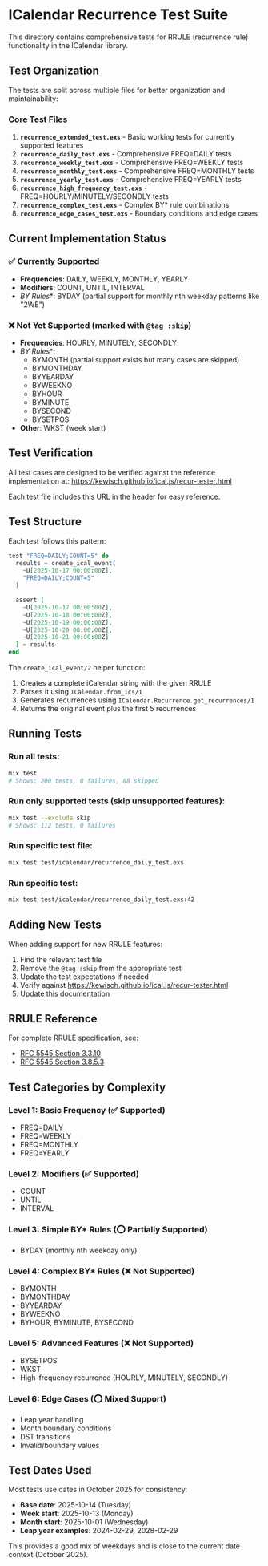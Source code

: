 # ICalendar Recurrence Test Suite

This directory contains comprehensive tests for RRULE (recurrence rule) functionality in the ICalendar library.

## Test Organization

The tests are split across multiple files for better organization and maintainability:

### Core Test Files

1. **`recurrence_extended_test.exs`** - Basic working tests for currently supported features
2. **`recurrence_daily_test.exs`** - Comprehensive FREQ=DAILY tests
3. **`recurrence_weekly_test.exs`** - Comprehensive FREQ=WEEKLY tests  
4. **`recurrence_monthly_test.exs`** - Comprehensive FREQ=MONTHLY tests
5. **`recurrence_yearly_test.exs`** - Comprehensive FREQ=YEARLY tests
6. **`recurrence_high_frequency_test.exs`** - FREQ=HOURLY/MINUTELY/SECONDLY tests
7. **`recurrence_complex_test.exs`** - Complex BY* rule combinations
8. **`recurrence_edge_cases_test.exs`** - Boundary conditions and edge cases

## Current Implementation Status

### ✅ Currently Supported
- **Frequencies**: DAILY, WEEKLY, MONTHLY, YEARLY
- **Modifiers**: COUNT, UNTIL, INTERVAL
- **BY* Rules**: BYDAY (partial support for monthly nth weekday patterns like "2WE")

### ❌ Not Yet Supported (marked with `@tag :skip`)
- **Frequencies**: HOURLY, MINUTELY, SECONDLY
- **BY* Rules**: 
  - BYMONTH (partial support exists but many cases are skipped)
  - BYMONTHDAY
  - BYYEARDAY  
  - BYWEEKNO
  - BYHOUR
  - BYMINUTE
  - BYSECOND
  - BYSETPOS
- **Other**: WKST (week start)

## Test Verification

All test cases are designed to be verified against the reference implementation at:
https://kewisch.github.io/ical.js/recur-tester.html

Each test file includes this URL in the header for easy reference.

## Test Structure

Each test follows this pattern:

```elixir
test "FREQ=DAILY;COUNT=5" do
  results = create_ical_event(
    ~U[2025-10-17 00:00:00Z],
    "FREQ=DAILY;COUNT=5"
  )

  assert [
    ~U[2025-10-17 00:00:00Z],
    ~U[2025-10-18 00:00:00Z],
    ~U[2025-10-19 00:00:00Z],
    ~U[2025-10-20 00:00:00Z],
    ~U[2025-10-21 00:00:00Z]
  ] = results
end
```

The `create_ical_event/2` helper function:
1. Creates a complete iCalendar string with the given RRULE
2. Parses it using `ICalendar.from_ics/1`
3. Generates recurrences using `ICalendar.Recurrence.get_recurrences/1`
4. Returns the original event plus the first 5 recurrences

## Running Tests

### Run all tests:
```bash
mix test
# Shows: 200 tests, 0 failures, 88 skipped
```

### Run only supported tests (skip unsupported features):
```bash
mix test --exclude skip
# Shows: 112 tests, 0 failures
```

### Run specific test file:
```bash
mix test test/icalendar/recurrence_daily_test.exs
```

### Run specific test:
```bash
mix test test/icalendar/recurrence_daily_test.exs:42
```

## Adding New Tests

When adding support for new RRULE features:

1. Find the relevant test file
2. Remove the `@tag :skip` from the appropriate test
3. Update the test expectations if needed
4. Verify against https://kewisch.github.io/ical.js/recur-tester.html
5. Update this documentation

## RRULE Reference

For complete RRULE specification, see:
- [RFC 5545 Section 3.3.10](https://tools.ietf.org/html/rfc5545#section-3.3.10)
- [RFC 5545 Section 3.8.5.3](https://tools.ietf.org/html/rfc5545#section-3.8.5.3)

## Test Categories by Complexity

### Level 1: Basic Frequency (✅ Supported)
- FREQ=DAILY
- FREQ=WEEKLY  
- FREQ=MONTHLY
- FREQ=YEARLY

### Level 2: Modifiers (✅ Supported)
- COUNT
- UNTIL
- INTERVAL

### Level 3: Simple BY* Rules (⭕ Partially Supported)
- BYDAY (monthly nth weekday only)

### Level 4: Complex BY* Rules (❌ Not Supported)
- BYMONTH
- BYMONTHDAY
- BYYEARDAY
- BYWEEKNO
- BYHOUR, BYMINUTE, BYSECOND

### Level 5: Advanced Features (❌ Not Supported)
- BYSETPOS
- WKST
- High-frequency recurrence (HOURLY, MINUTELY, SECONDLY)

### Level 6: Edge Cases (⭕ Mixed Support)
- Leap year handling
- Month boundary conditions
- DST transitions
- Invalid/boundary values

## Test Dates Used

Most tests use dates in October 2025 for consistency:
- **Base date**: 2025-10-14 (Tuesday)
- **Week start**: 2025-10-13 (Monday)
- **Month start**: 2025-10-01 (Wednesday)
- **Leap year examples**: 2024-02-29, 2028-02-29

This provides a good mix of weekdays and is close to the current date context (October 2025).